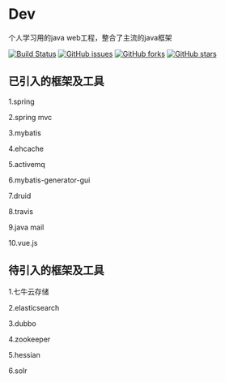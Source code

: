  # Dev
 个人学习用的java web工程，整合了主流的java框架

[![Build Status](https://travis-ci.org/gqxie/Dev.svg?branch=master)](https://travis-ci.org/gqxie/Dev) [![GitHub issues](https://img.shields.io/github/issues/gqxie/Dev.svg?style=flat)](https://github.com/gqxie/Dev/issues) [![GitHub forks](https://img.shields.io/github/forks/gqxie/Dev.svg?style=flat)](https://github.com/gqxie/Dev/network) [![GitHub stars](https://img.shields.io/github/stars/gqxie/Dev.svg?style=flat)](https://github.com/gqxie/Dev/stargazers)
 
 ## 已引入的框架及工具
1.spring

2.spring mvc

3.mybatis

4.ehcache

5.activemq

6.mybatis-generator-gui

7.druid

8.travis

9.java mail

10.vue.js
 
 ## 待引入的框架及工具
1.七牛云存储

2.elasticsearch

3.dubbo

4.zookeeper

5.hessian

6.solr

